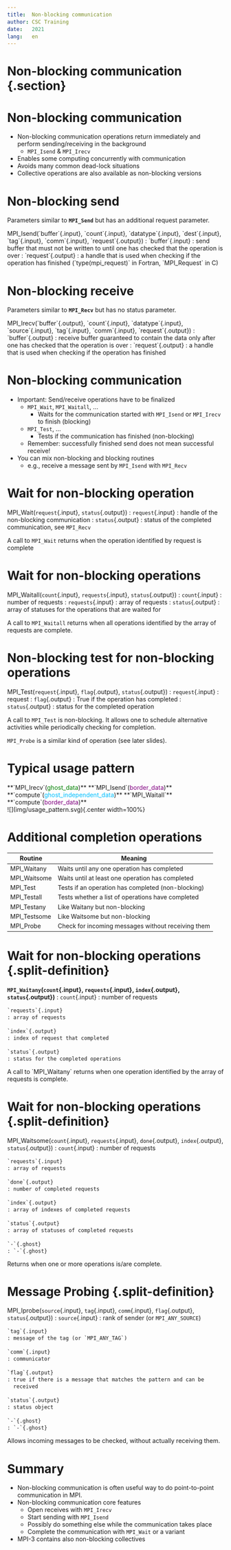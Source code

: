 ```yaml
---
title:  Non-blocking communication 
author: CSC Training
date:   2021
lang:   en
---
```


# Non-blocking communication {.section}

# Non-blocking communication 

- Non-blocking communication operations return immediately and perform sending/receiving in the background
    - `MPI_Isend` & `MPI_Irecv`
- Enables some computing concurrently with communication
- Avoids many common dead-lock situations
- Collective operations are also available as non-blocking versions

# Non-blocking send

Parameters similar to **`MPI_Send`** but has an additional request parameter.

<p>
MPI_Isend(`buffer`{.input}, `count`{.input}, `datatype`{.input}, `dest`{.input}, `tag`{.input}, `comm`{.input}, `request`{.output})
  : `buffer`{.input}
    : send buffer that must not be written to until one has checked
      that the operation is over
  : `request`{.output}
    : a handle that is used when checking if the operation has
      finished (`type(mpi_request)` in Fortran, `MPI_Request` in C)

# Non-blocking receive

Parameters similar to **`MPI_Recv`** but has no status parameter.

<p>
MPI_Irecv(`buffer`{.output}, `count`{.input}, `datatype`{.input}, `source`{.input}, `tag`{.input}, `comm`{.input}, `request`{.output})
  : `buffer`{.output}
    : receive buffer guaranteed to contain the data only after one has
      checked that the operation is over
  : `request`{.output} 
    : a handle that is used when checking if the operation has
      finished

# Non-blocking communication

- Important: Send/receive operations have to be finalized
    - `MPI_Wait`, `MPI_Waitall`, ...
        - Waits for the communication started with `MPI_Isend` or
          `MPI_Irecv` to finish (blocking)
    - `MPI_Test`, ...
        - Tests if the communication has finished (non-blocking)
    - Remember: successfully finished send does not mean successful receive!
- You can mix non-blocking and blocking routines
    - e.g., receive a message sent by `MPI_Isend` with `MPI_Recv`

# Wait for non-blocking operation

MPI_Wait(`request`{.input}, `status`{.output})
  : `request`{.input}
    : handle of the non-blocking communication
  : `status`{.output}
    : status of the completed communication, see `MPI_Recv`

A call to `MPI_Wait` returns when the operation identified by request is complete

# Wait for non-blocking operations

MPI_Waitall(`count`{.input}, `requests`{.input}, `status`{.output})
  : `count`{.input}
    : number of requests
  : `requests`{.input}
    : array of requests
  : `status`{.output}
    : array of statuses for the operations that are waited for

A call to `MPI_Waitall` returns when all operations identified by the array of requests are complete.

# Non-blocking test for non-blocking operations

MPI_Test(`request`{.input}, `flag`{.output}, `status`{.output})
  : `request`{.input}
    : request
  : `flag`{.output} 
    : True if the operation has completed
  : `status`{.output}
    : status for the completed operation

A call to `MPI_Test` is non-blocking. It allows one to schedule alternative activities while periodically checking for completion.

`MPI_Probe` is a similar kind of operation (see later slides).

# Typical usage pattern

<div class=column>
**`MPI_Irecv`(<font color="green">ghost_data</font>)**  
**`MPI_Isend`(<font color="purple">border_data</font>)**    
**`compute`(<font color="DeepSkyBlue">ghost_independent_data</font>)**   
**`MPI_Waitall`**  
**`compute`(<font color="purple">border_data</font>)**  
</div>
<div class=column>
![](img/usage_pattern.svg){.center width=100%}
</div>

# Additional completion operations

| Routine      | Meaning                                            |
|--------------|----------------------------------------------------|
| MPI_Waitany  | Waits until any one operation has completed        |
| MPI_Waitsome | Waits until at least one operation has completed   |
| MPI_Test     | Tests if an operation has completed (non-blocking) |
| MPI_Testall  | Tests whether a list of operations have completed  |
| MPI_Testany  | Like Waitany but non-blocking                      |
| MPI_Testsome | Like Waitsome but non-blocking                     |
| MPI_Probe    | Check for incoming messages without receiving them |

# Wait for non-blocking operations {.split-definition}

**`MPI_Waitany`(`count`{.input}, `requests`{.input}, `index`{.output}, `status`{.output})**
  : `count`{.input} 
    : number of requests

    `requests`{.input} 
    : array of requests

    `index`{.output}
    : index of request that completed

    `status`{.output}
    : status for the completed operations

<p>
A call to `MPI_Waitany` returns when one operation identified by the array of requests is complete.

# Wait for non-blocking operations {.split-definition}

MPI_Waitsome(`count`{.input}, `requests`{.input}, `done`{.output}, `index`{.output}, `status`{.output})
  : `count`{.input} 
    : number of requests

    `requests`{.input}
    : array of requests

    `done`{.output}
    : number of completed requests

    `index`{.output}
    : array of indexes of completed requests

    `status`{.output}
    : array of statuses of completed requests

    `-`{.ghost}
    : `-`{.ghost}

<p>
Returns when one or more operations is/are complete.

# Message Probing {.split-definition}

MPI_Iprobe(`source`{.input}, `tag`{.input}, `comm`{.input}, `flag`{.output}, `status`{.output})
  : `source`{.input}
    : rank of sender (or `MPI_ANY_SOURCE`)

    `tag`{.input}
    : message of the tag (or `MPI_ANY_TAG`)

    `comm`{.input}
    : communicator

    `flag`{.output}
    : true if there is a message that matches the pattern and can be
      received

    `status`{.output}
    : status object

    `-`{.ghost}
    : `-`{.ghost}

<p>
Allows incoming messages to be checked, without actually receiving them.


# Summary

- Non-blocking communication is often useful way to do point-to-point 
  communication in MPI.
- Non-blocking communication core features
    - Open receives with `MPI_Irecv`
    - Start sending with `MPI_Isend`
    - Possibly do something else while the communication takes place
    - Complete the communication with `MPI_Wait` or a variant
- MPI-3 contains also non-blocking collectives

